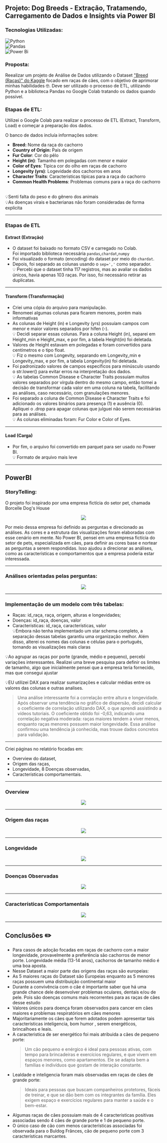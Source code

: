## Projeto: Dog Breeds - Extração, Tratamendo, Carregamento de Dados e Insights via Power BI

### Tecnologias Utilizadas:
![Python](https://img.shields.io/badge/python-3670A0?style=for-the-badge&logo=python&logoColor=ffdd54) <br>
![Pandas](https://img.shields.io/badge/pandas-%23150458.svg?style=for-the-badge&logo=pandas&logoColor=white) <br>
![Power Bi](https://img.shields.io/badge/power_bi-F2C811?style=for-the-badge&logo=powerbi&logoColor=black) <br>

### Proposta:
Reealizar um projeto de Análise de Dados utilizando o Dataset ["Breed (Raças)" do Kaggle]( https://www.kaggle.com/datasets/marshuu/dog-breeds ) focado em raças de cães, com o objetivo de aprimorar minhas habilidades 🤓. 
Deve ser utilizado o processo de ETL, utilizando Python e a biblioteca Pandas no Google Colab tratando os dados quando possível. 

### Etapas de ETL: <br>
Utilizei o Google Colab para realizar o processo de ETL (Extract, Transform, Load) e começar a preparação dos dados. <br>

O banco de dados incluía informações sobre:

* **Breed:**	Nome da raça do cachorro <br>
* **Country of Origin:** País de origem <br>
* **Fur Color**: Cor do pêlo <br>
* **Height (in)**:	Tamanho em polegadas com menor e maior <br>
* **Color of Eyes**: Tipica cor do olho em raças de cachorro <br>
* **Longevity (yrs)**:	Logevidade dos cachorros em anos <br>
* **Character Traits**:	Caracteristicas típicas para a raça do cachorro <br>
* **Common Health Problems**:	Problemas comuns para a raça do cachorro <br>
<br>
💡Senti falta do peso e do gênero dos animais <br>
💡As doenças virais e bacterianas não foram consideradas de forma explicita <br>

---
### Etapas de ETL <br>
#### Extract (Extração)

* O dataset foi baixado no formato CSV e carregado no Colab.<br>
Foi importado biblioteca necessária `pandas`,`chardat`,`numpy`
* Foi visualizado o formato (encoding) do dataset por meio do `chardat`. <br>
* Depois, foi separado as colunas usando o `sep=','` como separador. <br>
💡 Percebi que o dataset tinha 117 registros, mas ao avaliar os dados únicos, havia apenas 103 raças. Por isso, foi necessário retirar as duplicatas.

---
#### Transform (Transformação)
* Criei uma cópia do arquivo para manipulação. <br>
* Renomeei algumas colunas para ficarem menores, porém mais informativas <br>
* As colunas de Height (in) e Longevity (yrs) possuíam campos com menor e maior valores separados por hífen (-). <br>
💡 Decidi separar essas colunas. Para a coluna Height (in), separei em Height_min e Height_max, e por fim, a tabela Height(in) foi deletada. <br>
* Valores de Height estavam em polegadas e foram convertidos para centímetros e o tipo float. <br>
💡 Fiz o mesmo com Longevity, separando em Longevity_min e Longevity_max, e por fim, a tabela Longevity(in) foi deletada.<br>
* Foi padronizado valores de campos específicos para minúsculo usando o str.lower() para evitar erros na interpretação dos dados.<br>
💡 As tabelas Common Disease e Character Traits possuíam muitos valores separados por vírgula dentro do mesmo campo, então tomei a decisão de transformar cada valor em uma coluna na tabela, facilitando as análises, caso necessário, com granulações menores.<br>
* Foi separado a coluna de Common Disease e Character Traits e foi adicionado os valores binários para presença (1) e ausência (0).<br>
Apliquei o .drop para apagar colunas que julguei não serem necessárias para as análises.<br>
💡 As colunas eliminadas foram: Fur Color e Color of Eyes.<br>
----
#### Load (Carga)
* Por fim, o arquivo foi convertido em parquet para ser usado no Power BI. <br>
💡 Formato de arquivo mais leve
----
## PowerBI
### StoryTelling:
O projeto foi inspirado por uma empresa fictícia do setor pet, chamada Borcelle Dog's House 

<div align=center>
  <img src='https://github.com/user-attachments/assets/57eea564-f135-4f77-bca1-b9598fb0350c' weight= 400 />
</div>

Por meio dessa empresa foi definido as perguntas e direcionado as análises. As cores e a estrutura das visualizações foram elaboradas com esse cenário em mente.
No Power BI, pensei em uma empresa fictícia do setor de pets, especializada em cães, para definir as cores base e nortear as perguntas a serem respondidas. Isso ajudou a direcionar as análises, como as características e comportamentos que a empresa poderia estar interessada.

----
### Análises orientadas pelas perguntas:
<div align=center>
  <img src='https://github.com/user-attachments/assets/7e7ca9cb-5620-467e-acb7-80d758c5ba52' weight= 400 />
</div>

---

### Implementação de um modelo com três tabelas:
* Raças: id_raça, raça, origem, alturas e longevidades; <br>
* Doenças: id_raça, doenças, valor <br>
* Características: id_raça, características, valor <br>
💡Embora não tenha implementado um star schema completo, a separação dessas tabelas garantiu uma organização melhor. Além disso, alterei os nomes das colunas e células para o português, tornando as visualizações mais claras <br>

💡Ao agrupar as raças por porte (grande, médio e pequeno), percebi variações interessantes. Realizei uma breve pesquisa para definir os limites de tamanho, algo que inicialmente pensei que a empresa teria fornecido, mas que consegui ajustar <br>

💡EU utilizei DAX para realizar sumarizações e calcular médias entre os valores das colunas e outras analises.
> Uma análise interessante foi a correlação entre altura e longevidade. Após observar uma tendência no gráfico de dispersão, decidi calcular o coeficiente de correlação utilizando DAX, o que aprendi assistindo a vídeos tutoriais. O coeficiente obtido foi -0,63, indicando uma correlação negativa moderada: raças maiores tendem a viver menos, enquanto raças menores possuem maior longevidade. Essa análise confirmou uma tendência já conhecida, mas trouxe dados concretos para validação. <br>

---

Criei páginas no relatório focadas em:

* Overview do dataset,
* Origem das raças,
* Longevidade,
8 Doenças observadas,
* Características comportamentais.
-----

### Overview 
<div align=center>
  <img src='https://github.com/user-attachments/assets/db3ef418-f687-408b-836d-6050805d61eb' weight= 400 />
</div>

---

### Origem das raças
<div align=center>
  <img src='https://github.com/user-attachments/assets/ebdfa59c-37ff-4c45-ab6f-bdbe5854aa03' weight= 400 />
</div>

---

### Longevidade 
<div align=center>
  <img src='https://github.com/user-attachments/assets/42474b29-4936-44ab-a9b9-ad065c1b22d8' weight= 400 />
</div>


---

### Doenças Observadas
<div align=center>
  <img src='https://github.com/user-attachments/assets/c2bede28-98cd-44a8-878e-8f917fbe82a1' weight= 400 />
</div>

---


### Características Comportamentais
<div align=center>
  <img src='https://github.com/user-attachments/assets/d2383e37-23f7-4716-a9d2-f1126e1cd45c' weight= 400 />
</div>

----


## Conclusões ✏️
* Para casos de adoção focadas em raças de cachorro com a maior longevidade, provavelmente a preferência são cachorros de menor porte. Longevidade média (13-14 anos), cachorros de tamanho médio é uma boa aposta.
* Nesse Dataset a maior parte das origens das raças são europeias:
* As 5 maiores raças do Dataset são Europeias enquanto as 5 menores raças possuem uma distribuição continental maior
* Durante a convivência com o cãe é importante saber que há uma grande chance dele desenvolver problemas oculares, dentais e/ou de pele. Pois são doenças comuns mais recorrentes para as raças de cães desse estudo
* Valores únicos para doença foram observados para cancer em cães maiores e problemas respiratórios em cães menores
* Majoritariamente os cães que forem adotados podem apresentar tais características inteligencia, bom humor , serem energéticos, brincalhoes e leais.
* A caracteristica de ser energético foi mais atribuida a cães de pequeno porte:
   > Um cão pequeno e enérgico é ideal para pessoas ativas, com tempo para brincadeiras e exercícios regulares, e que vivem em espaços menores, como apartamentos. Ele se adapta bem a famílias e indivíduos que gostam de interação constante.
* Lealdade e inteligencia foram mais observadas em raças de cães de grande porte:
  > Ideais para pessoas que buscam companheiros protetores, fáceis de treinar, e que se dão bem com os integrantes da família. Eles exigem espaço e exercícios regulares para manter a saúde e o bem-estar. 
* Algumas raças de cães possuiam mais de 4 caracteristicas positivas associadas sendo 4 cães de grande porte e 1 de pequeno porte.
* O único caso de cão com menos características associadas foi observada para o Buldog Frânces, cão de pequeno porte com 3 características marcantes.




